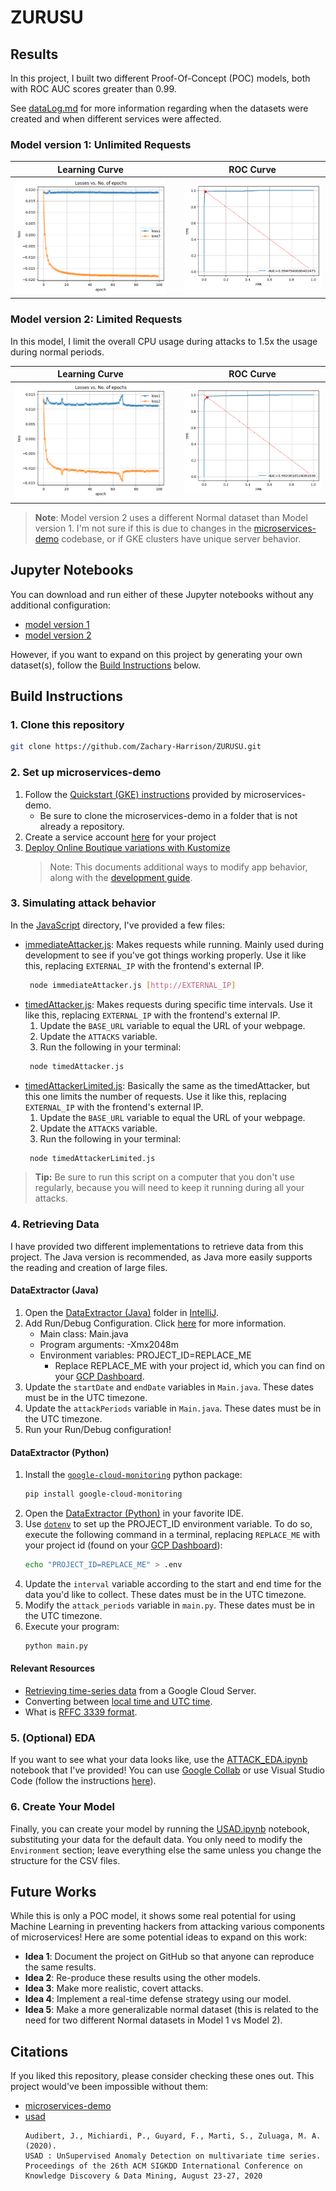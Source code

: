 # ZURUSU

## Results

In this project, I built two different Proof-Of-Concept (POC) models, both with ROC AUC scores greater than 0.99. 

See [dataLog.md](dataLog.md) for more information regarding when the datasets were created and when different services were affected.

### Model version 1: Unlimited Requests

|                                    Learning Curve                                    |     |                      ROC Curve                       |
| :----------------------------------------------------------------------------------: | :-: | :--------------------------------------------------: |
|                  ![LearningCurve_1.png](images/LearningCurve_1.png)                  |     |            ![ROC_1.png](images/ROC_1.png)            |


### Model version 2: Limited Requests

In this model, I limit the overall CPU usage during attacks to 1.5x the usage during normal periods.

|                                    Learning Curve                                    |     |                      ROC Curve                       |
| :----------------------------------------------------------------------------------: | :-: | :--------------------------------------------------: |
|                  ![LearningCurve_1.png](images/LearningCurve_2.png)                  |     |            ![ROC_1.png](images/ROC_2.png)            |


> **Note**: Model version 2 uses a different Normal dataset than Model version 1. I'm not sure if this is due to changes in the [microservices-demo](https://github.com/GoogleCloudPlatform/microservices-demo) codebase, or if GKE clusters have unique server behavior. 

## Jupyter Notebooks

You can download and run either of these Jupyter notebooks without any additional configuration:
- [model version 1](USADv1.ipynb)
- [model version 2](USADv2.ipynb)

However, if you want to expand on this project by generating your own dataset(s), follow the [Build Instructions](#build-instructions) below.

## Build Instructions

### 1. Clone this repository

```bash
git clone https://github.com/Zachary-Harrison/ZURUSU.git
```

### 2. Set up microservices-demo

1. Follow the [Quickstart (GKE) instructions](https://github.com/GoogleCloudPlatform/microservices-demo/tree/main#quickstart-gke) provided by microservices-demo. 
   - Be sure to clone the microservices-demo in a folder that is not already a repository. 
2. Create a service account [here](https://console.cloud.google.com/iam-admin/serviceaccounts/) for your project
3. [Deploy Online Boutique variations with Kustomize](https://github.com/GoogleCloudPlatform/microservices-demo/tree/main/kustomize#deploy-online-boutique-with-kustomize)
   > Note: This documents additional ways to modify app behavior, along with the [development guide](https://github.com/GoogleCloudPlatform/microservices-demo/blob/main/docs/development-guide.md).

### 3. Simulating attack behavior

In the [JavaScript](JavaScript/) directory, I've provided a few files:
- [immediateAttacker.js](JavaScript/immediateAttacker.js): Makes requests while running. Mainly used during development to see if you've got things working properly. Use it like this, replacing `EXTERNAL_IP` with the frontend's external IP.
   ```bash
    node immediateAttacker.js [http://EXTERNAL_IP]
   ```
- [timedAttacker.js](JavaScript/timedAttacker.js): Makes requests during specific time intervals. Use it like this, replacing `EXTERNAL_IP` with the frontend's external IP.
  1. Update the `BASE_URL` variable to equal the URL of your webpage.
  2. Update the `ATTACKS` variable.
  3. Run the following in your terminal:
   ```bash
    node timedAttacker.js
   ```
- [timedAttackerLimited.js](JavaScript/timedAttackerLimited.js): Basically the same as the timedAttacker, but this one limits the number of requests. Use it like this, replacing `EXTERNAL_IP` with the frontend's external IP.
  1. Update the `BASE_URL` variable to equal the URL of your webpage.
  2. Update the `ATTACKS` variable.
  3. Run the following in your terminal:
   ```bash
    node timedAttackerLimited.js
   ```
> **Tip:** Be sure to run this script on a computer that you don't use regularly, because you will need to keep it running during all your attacks.

### 4. Retrieving Data

I have provided two different implementations to retrieve data from this project. The Java version is recommended, as Java more easily supports the reading and creation of large files. 

#### DataExtractor (Java)

1. Open the [DataExtractor (Java)](DataExtractors/Java-DataExtractor/) folder in [IntelliJ](https://www.jetbrains.com/idea/download/?section=windows).
2. Add Run/Debug Configuration. Click [here](https://www.jetbrains.com/help/idea/run-debug-configuration.html) for more information.
   - Main class: Main.java
   - Program arguments: -Xmx2048m 
   - Environment variables: PROJECT_ID=REPLACE_ME
     - Replace REPLACE_ME with your project id, which you can find on your [GCP Dashboard](https://console.cloud.google.com/home/dashboard?).
3. Update the `startDate` and `endDate` variables in `Main.java`. These dates must be in the UTC timezone. 
4. Update the `attackPeriods` variable in `Main.java`. These dates must be in the UTC timezone.
5. Run your Run/Debug configuration!


#### DataExtractor (Python)

1. Install the [`google-cloud-monitoring`](https://pypi.org/project/google-cloud-monitoring/) python package:
   ```bash
   pip install google-cloud-monitoring
   ```
2. Open the [DataExtractor (Python)](DataExtractors/Python-DataExtractor/) in your favorite IDE.
3. Use [`dotenv`](https://pypi.org/project/python-dotenv/) to set up the PROJECT_ID environment variable. To do so, execute the following command in a terminal, replacing `REPLACE_ME` with your project id (found on your [GCP Dashboard](https://console.cloud.google.com/home/dashboard?)):
   ```bash
   echo "PROJECT_ID=REPLACE_ME" > .env
   ```
4. Update the `interval` variable according to the start and end time for the data you'd like to collect. These dates must be in the UTC timezone. 
5. Modify the `attack_periods` variable in `main.py`. These dates must be in the UTC timezone. 
6. Execute your program:
   ```bash
   python main.py
   ```

#### Relevant Resources

- [Retrieving time-series data](https://cloud.google.com/monitoring/custom-metrics/reading-metrics) from a Google Cloud Server.
- Converting between [local time and UTC time](https://www.worldtimebuddy.com/).
- What is [RFFC 3339 format](https://www.rfc-editor.org/rfc/rfc3339#:~:text=Abstract%20This%20document%20defines%20a,times%20using%20the%20Gregorian%20calendar.).

### 5. (Optional) EDA

If you want to see what your data looks like, use the [ATTACK_EDA.ipynb](ATTACK_EDA.ipynb) notebook that I've provided! You can use [Google Collab](https://colab.google/) or use Visual Studio Code (follow the instructions [here](https://code.visualstudio.com/docs/datascience/jupyter-notebooks)).

### 6. Create Your Model

Finally, you can create your model by running the [USAD.ipynb](USAD.ipynb) notebook, substituting your data for the default data. You only need to modify the `Environment` section; leave everything else the same unless you change the structure for the CSV files. 

## Future Works

While this is only a POC model, it shows some real potential for using Machine Learning in preventing hackers from attacking various components of microservices! Here are some potential ideas to expand on this work:
- **Idea 1**: Document the project on GitHub so that anyone can reproduce the same results.
- **Idea 2**: Re-produce these results using the other models.
- **Idea 3**: Make more realistic, covert attacks.
- **Idea 4**: Implement a real-time defense strategy using our model.
- **Idea 5**: Make a more generalizable normal dataset (this is related to the need for two different Normal datasets in Model 1 vs Model 2).

## Citations

If you liked this repository, please consider checking these ones out. This project would've been impossible without them:
- [microservices-demo](https://github.com/GoogleCloudPlatform/microservices-demo/tree/main)
- [usad](https://github.com/manigalati/usad)
    ```
    Audibert, J., Michiardi, P., Guyard, F., Marti, S., Zuluaga, M. A. (2020).
    USAD : UnSupervised Anomaly Detection on multivariate time series.
    Proceedings of the 26th ACM SIGKDD International Conference on Knowledge Discovery & Data Mining, August 23-27, 2020
    ```

